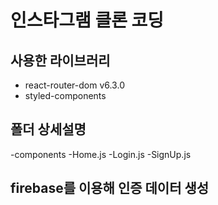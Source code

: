 # 인스타그램 클론 코딩

## 사용한 라이브러리
- react-router-dom v6.3.0
- styled-components

## 폴더 상세설명 
 -components
  -Home.js
  -Login.js
  -SignUp.js
  
## firebase를 이용해 인증 데이터 생성

